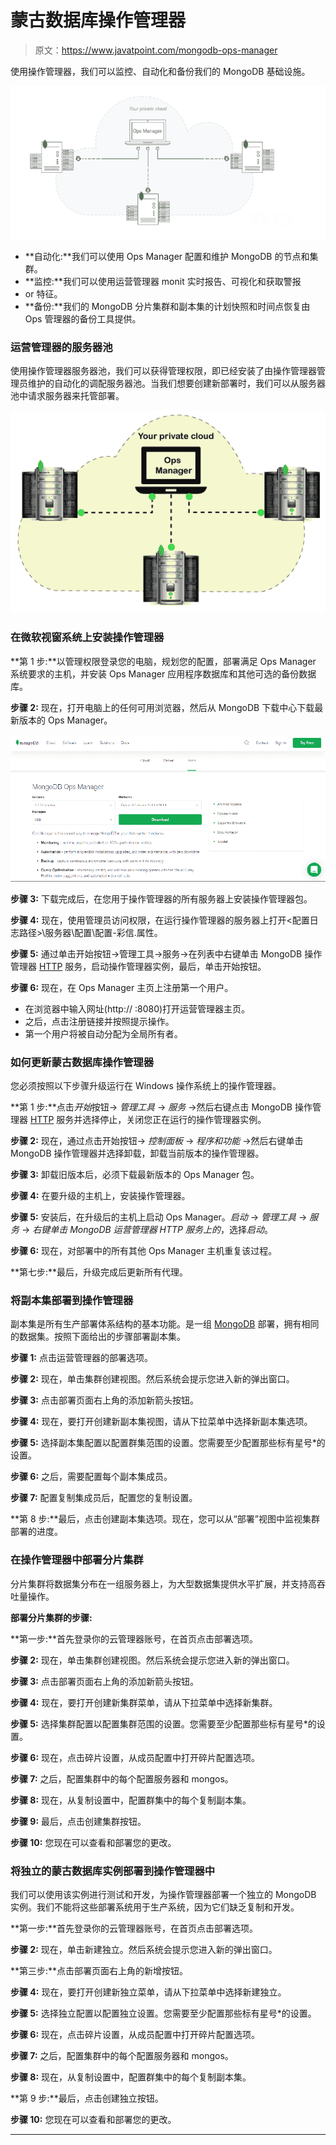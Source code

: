 # 蒙古数据库操作管理器

> 原文：<https://www.javatpoint.com/mongodb-ops-manager>

使用操作管理器，我们可以监控、自动化和备份我们的 MongoDB 基础设施。

![MongoDB Ops Manager](img/369853493aa9017a63107f849e4e4887.png)

*   **自动化:**我们可以使用 Ops Manager 配置和维护 MongoDB 的节点和集群。
*   **监控:**我们可以使用运营管理器 monit 实时报告、可视化和获取警报
*   or 特征。
*   **备份:**我们的 MongoDB 分片集群和副本集的计划快照和时间点恢复由 Ops 管理器的备份工具提供。

### 运营管理器的服务器池

使用操作管理器服务器池，我们可以获得管理权限，即已经安装了由操作管理器管理员维护的自动化的调配服务器池。当我们想要创建新部署时，我们可以从服务器池中请求服务器来托管部署。

![MongoDB Ops Manager](img/793153f67da0118f738e03cd91258e32.png)

### 在微软视窗系统上安装操作管理器

**第 1 步:**以管理权限登录您的电脑，规划您的配置，部署满足 Ops Manager 系统要求的主机，并安装 Ops Manager 应用程序数据库和其他可选的备份数据库。

**步骤 2:** 现在，打开电脑上的任何可用浏览器，然后从 MongoDB 下载中心下载最新版本的 Ops Manager。

![MongoDB Ops Manager](img/b14c1549624c4ac380d2df39d3cfad1f.png)

**步骤 3:** 下载完成后，在您用于操作管理器的所有服务器上安装操作管理器包。

**步骤 4:** 现在，使用管理员访问权限，在运行操作管理器的服务器上打开<配置日志路径>\服务器\配置\配置-彩信.属性。

**步骤 5:** 通过单击开始按钮→管理工具→服务→在列表中右键单击 MongoDB 操作管理器 [HTTP](https://www.javatpoint.com/http-full-form) 服务，启动操作管理器实例，最后，单击开始按钮。

**步骤 6:** 现在，在 Ops Manager 主页上注册第一个用户。

*   在浏览器中输入网址(http:// <host>:8080)打开运营管理器主页。</host>
*   之后，点击注册链接并按照提示操作。
*   第一个用户将被自动分配为全局所有者。

### 如何更新蒙古数据库操作管理器

您必须按照以下步骤升级运行在 Windows 操作系统上的操作管理器。

**第 1 步:**点击*开始*按钮→ *管理工具* → *服务* →然后右键点击 MongoDB 操作管理器 [HTTP](https://www.javatpoint.com/http-tutorial) 服务并选择停止，关闭您正在运行的操作管理器实例。

**步骤 2:** 现在，通过点击开始按钮→ *控制面板* → *程序和功能* →然后右键单击 MongoDB 操作管理器并选择卸载，卸载当前版本的操作管理器。

**步骤 3:** 卸载旧版本后，必须下载最新版本的 Ops Manager 包。

**步骤 4:** 在要升级的主机上，安装操作管理器。

**步骤 5:** 安装后，在升级后的主机上启动 Ops Manager。*启动* → *管理工具* → *服务* → *右键单击 MongoDB 运营管理器 HTTP 服务上的*，选择*启动*。

**步骤 6:** 现在，对部署中的所有其他 Ops Manager 主机重复该过程。

**第七步:**最后，升级完成后更新所有代理。

### 将副本集部署到操作管理器

副本集是所有生产部署体系结构的基本功能。是一组 [MongoDB](https://www.javatpoint.com/mongodb-tutorial) 部署，拥有相同的数据集。按照下面给出的步骤部署副本集。

**步骤 1:** 点击运营管理器的部署选项。

**步骤 2:** 现在，单击集群创建视图。然后系统会提示您进入新的弹出窗口。

**步骤 3:** 点击部署页面右上角的添加新箭头按钮。

**步骤 4:** 现在，要打开创建新副本集视图，请从下拉菜单中选择新副本集选项。

**步骤 5:** 选择副本集配置以配置群集范围的设置。您需要至少配置那些标有星号*的设置。

**步骤 6:** 之后，需要配置每个副本集成员。

**步骤 7:** 配置复制集成员后，配置您的复制设置。

**第 8 步:**最后，点击创建副本集选项。现在，您可以从“部署”视图中监视集群部署的进度。

### 在操作管理器中部署分片集群

分片集群将数据集分布在一组服务器上，为大型数据集提供水平扩展，并支持高吞吐量操作。

**部署分片集群的步骤:**

**第一步:**首先登录你的云管理器账号，在首页点击部署选项。

**步骤 2:** 现在，单击集群创建视图。然后系统会提示您进入新的弹出窗口。

**步骤 3:** 点击部署页面右上角的添加新箭头按钮。

**步骤 4:** 现在，要打开创建新集群菜单，请从下拉菜单中选择新集群。

**步骤 5:** 选择集群配置以配置集群范围的设置。您需要至少配置那些标有星号*的设置。

**步骤 6:** 现在，点击碎片设置，从成员配置中打开碎片配置选项。

**步骤 7:** 之后，配置集群中的每个配置服务器和 mongos。

**步骤 8:** 现在，从复制设置中，配置群集中的每个复制副本集。

**步骤 9:** 最后，点击创建集群按钮。

**步骤 10:** 您现在可以查看和部署您的更改。

### 将独立的蒙古数据库实例部署到操作管理器中

我们可以使用该实例进行测试和开发，为操作管理器部署一个独立的 MongoDB 实例。我们不能将这些部署系统用于生产系统，因为它们缺乏复制和开发。

**第一步:**首先登录你的云管理器账号，在首页点击部署选项。

**步骤 2:** 现在，单击新建独立。然后系统会提示您进入新的弹出窗口。

**第三步:**点击部署页面右上角的新增按钮。

**步骤 4:** 现在，要打开创建新独立菜单，请从下拉菜单中选择新建独立。

**步骤 5:** 选择独立配置以配置独立设置。您需要至少配置那些标有星号*的设置。

**步骤 6:** 现在，点击碎片设置，从成员配置中打开碎片配置选项。

**步骤 7:** 之后，配置集群中的每个配置服务器和 mongos。

**步骤 8:** 现在，从复制设置中，配置群集中的每个复制副本集。

**第 9 步:**最后，点击创建独立按钮。

**步骤 10:** 您现在可以查看和部署您的更改。

* * *